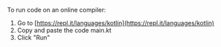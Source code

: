 To run code on an online compiler:

1. Go to [https://repl.it/languages/kotlin](https://repl.it/languages/kotlin)
2. Copy and paste the code main.kt
3. Click "Run"
